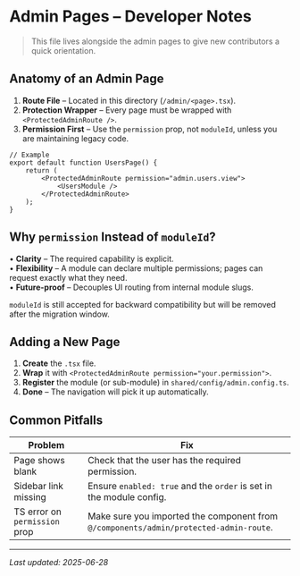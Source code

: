 # Admin Pages – Developer Notes

> This file lives alongside the admin pages to give new contributors a quick orientation.

## Anatomy of an Admin Page

1. **Route File** – Located in this directory (`/admin/<page>.tsx`).
2. **Protection Wrapper** – Every page must be wrapped with `<ProtectedAdminRoute />`.
3. **Permission First** – Use the `permission` prop, not `moduleId`, unless you are maintaining legacy code.

```tsx
// Example
export default function UsersPage() {
	return (
		<ProtectedAdminRoute permission="admin.users.view">
			<UsersModule />
		</ProtectedAdminRoute>
	);
}
```

## Why `permission` Instead of `moduleId`?

• **Clarity** – The required capability is explicit.  
• **Flexibility** – A module can declare multiple permissions; pages can request exactly what they need.  
• **Future-proof** – Decouples UI routing from internal module slugs.

`moduleId` is still accepted for backward compatibility but will be removed after the migration window.

## Adding a New Page

1. **Create** the `.tsx` file.
2. **Wrap** it with `<ProtectedAdminRoute permission="your.permission">`.
3. **Register** the module (or sub-module) in `shared/config/admin.config.ts`.
4. **Done** – The navigation will pick it up automatically.

## Common Pitfalls

| Problem                       | Fix                                                                                   |
| ----------------------------- | ------------------------------------------------------------------------------------- |
| Page shows blank              | Check that the user has the required permission.                                      |
| Sidebar link missing          | Ensure `enabled: true` and the `order` is set in the module config.                   |
| TS error on `permission` prop | Make sure you imported the component from `@/components/admin/protected-admin-route`. |

---

_Last updated: 2025-06-28_
